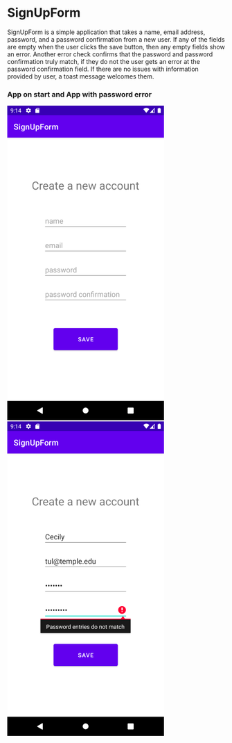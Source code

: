 # SignUpForm
SignUpForm is a simple application that takes a name, email address, password, and a password confirmation from a new user. If any of the fields are empty when the user clicks the save button, then any empty fields show an error. Another error check confirms that the password and password confirmation truly match, if they do not the user gets an error at the password confirmation field. If there are no issues with information provided by user, a toast message welcomes them.

### App on start and App with password error
![](Screenshot_1632275376.png)      ![](Screenshot_1632275584.png)
